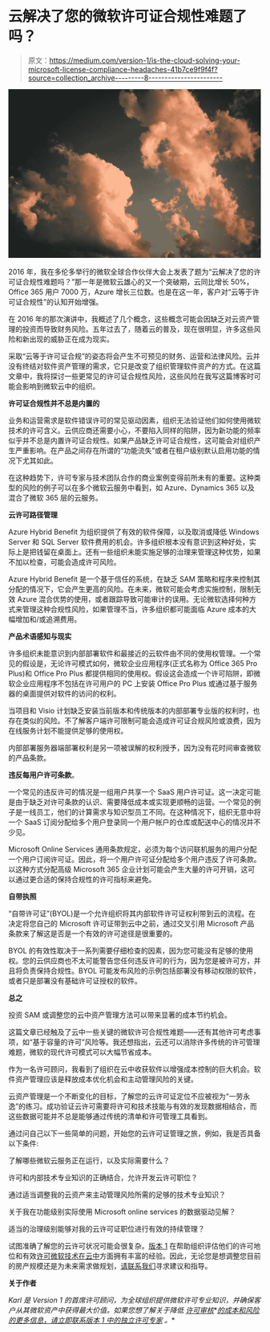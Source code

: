 # 云解决了您的微软许可证合规性难题了吗？

> 原文：<https://medium.com/version-1/is-the-cloud-solving-your-microsoft-license-compliance-headaches-41b7ce9f9f4f?source=collection_archive---------8----------------------->

![](img/1f416271e07f0bd124f32e0b55639278.png)

2016 年，我在多伦多举行的微软全球合作伙伴大会上发表了题为“云解决了您的许可证合规性难题吗？”那一年是微软云雄心的又一个突破期，云同比增长 50%，Office 365 用户 7000 万，Azure 增长三位数。也是在这一年，客户对“云等于许可证合规性”的认知开始增强。

在 2016 年的那次演讲中，我概述了几个概念，这些概念可能会因缺乏对云资产管理的投资而导致财务风险。五年过去了，随着云的普及，现在很明显，许多这些风险和新出现的威胁正在成为现实。

采取“云等于许可证合规”的姿态将会产生不可预见的财务、运营和法律风险。云并没有终结对软件资产管理的需求，它只是改变了组织管理软件资产的方式。在这篇文章中，我将探讨一些更常见的许可证合规性风险，这些风险在我写这篇博客时可能会影响到微软云中的组织。

**许可证合规性并不总是内置的**

业务和运营需求是软件错误许可的常见驱动因素，组织无法验证他们如何使用微软技术的许可含义。云供应商还需要小心，不要陷入同样的陷阱，因为新功能的频率似乎并不总是内置许可证合规性。如果产品缺乏许可证合规性，这可能会对组织产生严重影响。在产品之间存在所谓的“功能流失”或者在租户级别默认启用功能的情况下尤其如此。

在这种趋势下，许可专家与技术团队合作的商业案例变得前所未有的重要。这种类型的风险的例子可以在多个微软云服务中看到，如 Azure、Dynamics 365 以及混合了微软 365 层的云服务。

**云许可路径管理**

Azure Hybrid Benefit 为组织提供了有效的软件保障，以及取消或降低 Windows Server 和 SQL Server 软件费用的机会。许多组织根本没有意识到这种好处，实际上是把钱留在桌面上。还有一些组织未能实施足够的治理来管理这种优势，如果不加以检查，可能会造成许可风险。

Azure Hybrid Benefit 是一个基于信任的系统，在缺乏 SAM 策略和程序来控制其分配的情况下，它会产生更高的风险。在未来，微软可能会考虑实施控制，限制无效 Azure 混合优势的使用，或者跟踪导致可能审计的误用。无论微软选择何种方式来管理这种合规性风险，如果管理不当，许多组织都可能面临 Azure 成本的大幅增加和/或追溯费用。

**产品术语感知与现实**

许多组织未能意识到内部部署软件和最接近的云软件由不同的使用权管理。一个常见的假设是，无论许可模式如何，微软企业应用程序(正式名称为 Office 365 Pro Plus)和 Office Pro Plus 都提供相同的使用权。假设这会造成一个许可陷阱，即微软企业应用程序不包括在许可用户的 PC 上安装 Office Pro Plus 或通过基于服务器的桌面提供对软件的访问的权利。

当项目和 Visio 计划缺乏安装当前版本和传统版本的内部部署专业版的权利时，也存在类似的风险。不了解客户端许可限制可能会造成许可证合规风险或浪费，因为在线服务计划不能提供足够的使用权。

内部部署服务器端部署权利是另一项被误解的权利授予，因为没有花时间审查微软的产品条款。

**违反每用户许可条款**。

一个常见的违反许可的情况是一组用户共享一个 SaaS 用户许可证。这一决定可能是由于缺乏对许可条款的认识、需要降低成本或实现更顺畅的运营。一个常见的例子是一线员工，他们的计算需求与知识型员工不同。在这种情况下，组织无意中将一个 SaaS 订阅分配给多个用户登录同一个用户帐户的仓库或配送中心的情况并不少见。

Microsoft Online Services 通用条款规定，必须为每个访问联机服务的用户分配一个用户订阅许可证。因此，将一个用户许可证分配给多个用户违反了许可条款。以这种方式分配高级 Microsoft 365 企业计划可能会产生大量的许可开销，这可以通过更合适的保持合规性的许可指标来避免。

**自带执照**

“自带许可证”(BYOL)是一个允许组织将其内部软件许可证权利带到云的流程。在决定将您自己的 Microsoft 许可证带到云中之前，通过交叉引用 Microsoft 产品条款来了解这是否是一个有效的许可途径是很重要的。

BYOL 的有效性取决于一系列需要仔细检查的因素，因为您可能没有足够的使用权。您的云供应商也不太可能警告您任何违反许可的行为，因为您是被许可方，并且将负责保持合规性。BYOL 可能发布风险的示例包括部署没有移动权限的软件，或者只是部署没有基础许可证授权的软件。

**总之**

投资 SAM 或调整您的云中资产管理方法可以带来显著的成本节约机会。

这篇文章已经触及了云中一些关键的微软许可合规性难题——还有其他许可考虑事项，如“基于容量的许可”风险等。我还想指出，云还可以消除许多传统的许可管理难题，微软的现代许可模式可以大幅节省成本。

作为一名许可顾问，我看到了组织在云中收获软件以增强成本控制的巨大机会。软件资产管理应该是释放成本优化机会和主动管理风险的关键。

云资产管理是一个不断变化的目标，了解您的云许可证定位不应被视为“一劳永逸”的练习。成功验证云许可需要将许可和技术技能与有效的发现数据相结合，而这些数据可能并不总是能够通过传统的清单和许可管理工具看到。

通过问自己以下一些简单的问题，开始您的云许可证管理之旅，例如，我是否具备以下条件:

了解哪些微软云服务正在运行，以及实际需要什么？

许可和内部技术专业知识的正确结合，允许开发云许可职位？

通过适当调整我的云资产来主动管理风险所需的足够的技术专业知识？

关于我在功能级别实际使用 Microsoft online services 的数据驱动见解？

适当的治理级别能够对我的云许可证职位进行有效的持续管理？

试图准确了解您的云许可状况可能会很复杂。[版本 1](https://www.version1.com/it-service/software-asset-management/) 在帮助组织评估他们的许可地位和有效[许可微软技术在云中](https://www.version1.com/it-service/software-asset-management/cloud-licensing/)方面拥有丰富的经验。因此，无论您是想调整您目前的房产规模还是为未来需求做规划，[请联系我们](https://www.version1.com/contact/)寻求建议和指导。

**关于作者**

*Karl 是 Version 1 的首席许可顾问，为全球组织提供微软许可专业知识，并确保客户从其微软资产中获得最大价值。如果您想了解关于降低* [*许可审核*](https://www.version1.com/whitepaper-sam-vendor-audits-preparation/)*[*的成本和风险的更多信息，请立即联系版本 1 中的独立许可专家*](https://www.version1.com/contact/) *。**